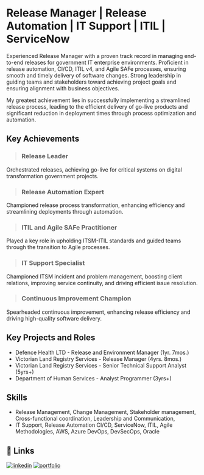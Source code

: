 # Release Manager | Release Automation | IT Support | ITIL | ServiceNow
Experienced Release Manager with a proven track record in managing end-to-end releases for government IT enterprise environments. Proficient in release automation, CI/CD, ITIL v4, and Agile SAFe processes, ensuring smooth and timely delivery of software changes. Strong leadership in guiding teams and stakeholders toward achieving project goals and ensuring alignment with business objectives. 

My greatest achievement lies in successfully implementing a streamlined release process, leading to the efficient delivery of go-live products and significant reduction in deployment times through process optimization and automation.
## Key Achievements
>### Release Leader
Orchestrated releases, achieving go-live for critical systems on digital transformation government projects.
>### Release Automation Expert
Championed release process transformation, enhancing efficiency and streamlining deployments through automation.
>### ITIL and Agile SAFe Practitioner
Played a key role in upholding ITSM-ITIL standards and guided teams through the transition to Agile processes.
>### IT Support Specialist
Championed ITSM incident and problem management, boosting client relations, improving service continuity, and driving efficient issue resolution.
>### Continuous Improvement Champion
Spearheaded continuous improvement, enhancing release efficiency and driving high-quality software delivery.

## Key Projects and Roles
* Defence Health LTD - Release and Environment Manager (1yr. 7mos.)
* Victorian Land Registry Services - Release Manager (4yrs. 8mos.) 
* Victorian Land Registry Services - Senior Technical Support Analyst (5yrs+)
* Department of Human Services - Analyst Programmer (3yrs+)
  
## Skills
- Release Management, Change Management, Stakeholder management, Cross-functional coordination, Leadership and Communication,
- IT Support, Release Automation CI/CD, ServiceNow, ITIL, Agile Methodologies, AWS, Azure DevOps, DevSecOps, Oracle

## 🔗 Links
[![linkedin](https://img.shields.io/badge/view_my_linkedin-0A66C2?style=for-the-badge&logo=linkedin&logoColor=white)](https://www.linkedin.com/in/lawrencesanares/)
[![portfolio](https://img.shields.io/badge/check_my_Slideshare-000?style=for-the-badge&logo=ko-fi&logoColor=white)](https://www.slideshare.net/LawrenceSanares)


